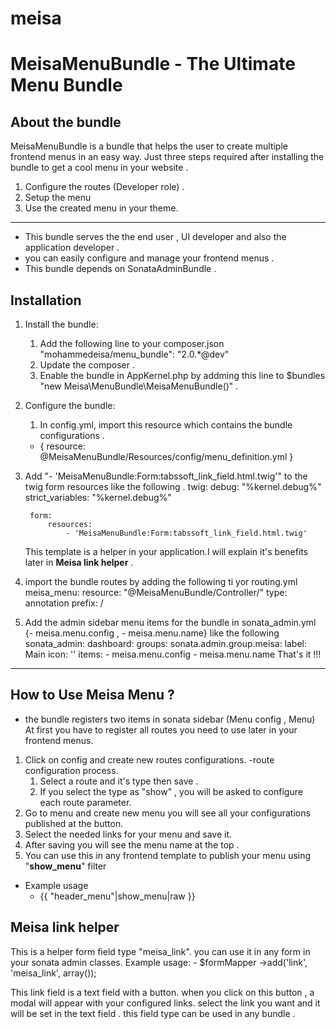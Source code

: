 meisa
=====
MeisaMenuBundle - The Ultimate Menu Bundle
========================================================

About the bundle
----------------
MeisaMenuBundle is a bundle that helps the user to create multiple frontend menus in an easy way.
Just three steps required after installing the bundle to get a cool menu in your website .
1. Configure the routes (Developer role) .
2. Setup the menu
3. Use the created menu in your theme.
--------------------------------------------
- This bundle serves the the end user , UI developer and also the application developer .
- you can easily configure and manage your frontend menus .
- This bundle depends on SonataAdminBundle .

Installation
------------
1. Install the bundle:
	 1. Add the following line to your composer.json  "mohammedeisa/menu_bundle": "2.0.*@dev"
     2. Update the composer .
     3. Enable the bundle in AppKernel.php by addming this line  to $bundles "new Meisa\MenuBundle\MeisaMenuBundle()" .
2. Configure the bundle:
	1. In config.yml, import this resource which contains the bundle configurations  .
    - { resource: @MeisaMenuBundle/Resources/config/menu_definition.yml }
2. Add "- 'MeisaMenuBundle:Form:tabssoft_link_field.html.twig'" to the
    twig form resources like the following .
    twig:
        debug:            "%kernel.debug%"
        strict_variables: "%kernel.debug%"

        form:
            resources:
                - 'MeisaMenuBundle:Form:tabssoft_link_field.html.twig'

    This template is a helper in your application.I will explain it's benefits 		later in **Meisa link helper** .
3. import the bundle routes by adding the following ti yor routing.yml
    meisa_menu:
        resource: "@MeisaMenuBundle/Controller/"
        type:     annotation
        prefix:   /
4. Add the admin sidebar menu items for the bundle in sonata_admin.yml {- meisa.menu.config , - meisa.menu.name} like the following
    sonata_admin:
        dashboard:
            groups:
                sonata.admin.group.meisa:
                              label: Main
                              icon:  '<i class="fa fa-play-circle"></i>'
                              items:
                                  - meisa.menu.config
                                  - meisa.menu.name
That's it !!!
--------------------------------------
How to Use Meisa Menu ?
------------------------
- the bundle registers two items in sonata sidebar (Menu config , Menu)
At first you have to register all routes you need to use later in your frontend menus.

1. Click on config and create new routes configurations.
    -route configuration process.
    1. Select a route and it's type then save .
    2. If you select the type as "show" , you will be asked to configure each route parameter.
2. Go to menu and create new menu you will see all your configurations published at the button.
  1. Select the needed links for your menu and save it.
  2. After saving you will see the menu name at the top .
3. You can use this in any frontend template to publish your menu using
"**show_menu**" filter 

- Example usage
	- {{ "header_menu"|show_menu|raw }}

Meisa link helper
-----------------
This is a helper form field type "meisa_link". you can use it in any form in your sonata admin classes.
  Example usage:
  		- $formMapper  ->add('link', 'meisa_link', array());



This link field is a text field with a button. when you click on this button , a modal will appear with your configured links.
select the link you want and it will be set in the text field .
this field type can be used in any bundle .
